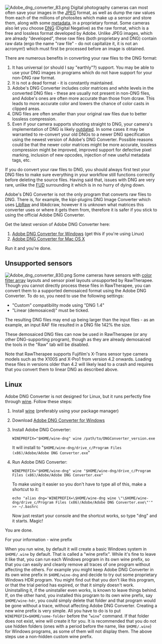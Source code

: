 ![](Adobe_dng_converter_83.png "Adobe_dng_converter_83.png") Digital
photography cameras can most often save your images in the
[JPEG](http://en.wikipedia.org/wiki/JPEG) format, as well as dump the
raw values from each of the millions of photosites which make up a
sensor and store them, along with some
[metadata](http://en.wikipedia.org/wiki/Metadata), in a proprietary
format. Some cameras also let you choose
[DNG](http://en.wikipedia.org/wiki/Digital_Negative) (Digital Negative)
as the raw format, which is a free and lossless format developed by
Adobe. Unlike JPEG images, which are already "developed", these raw
files (both proprietary and DNG) contain raw data (ergo the name "raw
file" - do not capitalize it, it is not an acronym!) which must first be
processed before an image is obtained.

There are numerous benefits in converting your raw files to the DNG
format:

1.  It has universal (or should I say "earthly"?) support. You may be
    able to use your DNG images in programs which do not have support
    for your non-DNG raw format.
2.  It is not a dead format - it is constantly maintained.
3.  Adobe's DNG Converter includes color matrices and white levels in
    the converted DNG files - these are usually not present in non-DNG
    files, and Adobe's ones are often more accurate than those from
    dcraw. This leads to more accurate color and lowers the chance of
    color casts in clipped areas.
4.  DNG files are often smaller than your original raw files due to
    better lossless compression.
5.  Even if your camera supports shooting straight to DNG, your camera's
    implementation of DNG is likely
    [outdated](https://en.wikipedia.org/wiki/Digital_Negative#Versions_of_the_specification).
    In some cases it may be warranted to re-convert your old DNGs to a
    newer DNG specification using the newest version of Adobe's DNG
    Converter. Possible reasons could be that the newer color matrices
    might be more accurate, lossless compression might be improved,
    improved support for defective pixel marking, inclusion of new
    opcodes, injection of new useful metadata tags, etc.

If you do convert your raw files to DNG, you should always first test
your DNG files to make sure everything in your workflow still functions
correctly before deleting the source files. Having said that, issues
with DNG are very rare, unlike the
[FUD](http://en.wikipedia.org/wiki/Fear,_uncertainty_and_doubt)
surrounding it which is in no hurry of dying down.

Adobe's DNG Converter is not the only program that converts raw files to
DNG. There is, for example, the kipi-plugins DNG Image Converter which
uses [LibRaw](http://www.libraw.org/) and libkdcraw, however it is
unknown what matrices this converter uses or where it gets them from,
therefore it is safer if you stick to using the official Adobe DNG
Converter.

Get the latest version of Adobe DNG Converter here:

1.  [Adobe DNG Converter for
    Windows](http://www.adobe.com/support/downloads/product.jsp?product=106&platform=Windows)
    (get this if you're using Linux)
2.  [Adobe DNG Converter for Mac OS
    X](http://www.adobe.com/support/downloads/product.jsp?product=106&platform=Mac)

Run it and you're done.

## Unsupported sensors

![](Adobe_dng_converter_830.png "Adobe_dng_converter_830.png") Some
cameras have sensors with [color filter
array](https://en.wikipedia.org/wiki/Color_filter_array) layouts and
sensor pixel layouts unsupported by RawTherapee. Though you cannot
directly process these files in RawTherapee, you can convert them to a
supported demosaiced format using the Adobe DNG Converter. To do so, you
need to use the following settings:

- "Custom" compatibility mode using "DNG 1.4"
- "Linear (demosaiced)" must be ticked.

The resulting DNG files may end up being larger than the input files -
as an example, an input RAF file resulted in a DNG file 142% the size.

These demosaiced DNG files can now be used in RawTherapee (or any other
DNG-supporting program), though as they are already demosaiced the tools
in the "Raw" tab will be disabled.

Note that RawTherapee supports Fujifilm's X-Trans sensor type camera
models such as the X100S and X-Pro1 from version 4.2 onwards. Loading
these files in versions older than 4.2 will likely lead to a crash and
requires that you convert them to linear DNG as described above.



## Linux

Adobe DNG Converter is not designed for Linux, but it runs perfectly
fine through [wine](http://www.winehq.org/). Follow these steps:

1.  Install [wine](http://www.winehq.org/) (preferably using your
    package manager)
2.  Download [Adobe DNG Converter for
    Windows](http://www.adobe.com/support/downloads/product.jsp?product=106&platform=Windows)
3.  Install Adobe DNG Converter:

        WINEPREFIX="$HOME/wine-dng" wine /path/to/DNGConverter_version.exe

    It will install to
    "`$HOME/wine-dng/drive_c/Program Files (x86)/Adobe/Adobe DNG Converter.exe`"
4.  Run Adobe DNG Converter:

        WINEPREFIX="$HOME/wine-dng" wine "$HOME/wine-dng/drive_c/Program Files (x86)/Adobe/Adobe DNG Converter.exe"

    To make using it easier so you don't have to type all of this, make
    a shortcut to it:

        echo "alias dng='WINEPREFIX=\$HOME/wine-dng wine \"\$HOME/wine-dng/drive_c/Program Files (x86)/Adobe/Adobe DNG Converter.exe\"'" >> ~/.bashrc

    Now just restart your console and the shortcut works, so type "dng"
    and it starts. Magic!

You are done.

For your information - wine prefix

When you run wine, by default it will create a basic Windows system in
`$HOME/.wine` by default. That is called a "wine prefix". While it's
fine to leave it like that, you can run each Windows program in its own
wine prefix, so that you can easily and cleanly remove all traces of one
program without affecting the others. For example you might keep Adobe
DNG Converter in its own wine prefix in `$HOME/wine-dng` and decide to
try out some proprietary Windows HDR program. You might find out that
you don't like this program, or that the trial period has expired, or
that it simply doesn't work. Uninstalling it, if the uninstaller even
works, is known to leave things behind. If, on the other hand, you
installed this program to its own wine prefix, say `$HOME/wine-hdr`, you
could simply delete that folder and that program would be gone without a
trace, without affecting Adobe DNG Converter. Creating a new wine prefix
is very simple. All you have to do is to put
`WINEPREFIX=$HOME/some-folder` before the "`wine`" command. If that
folder does not exist, wine will create it for you. It is recommended
that you do not use hidden folders (ones with a period before the name,
like `$HOME/.wine`) for Windows programs, as some of them will not
display them. The above steps use a non-hidden custom wine prefix.